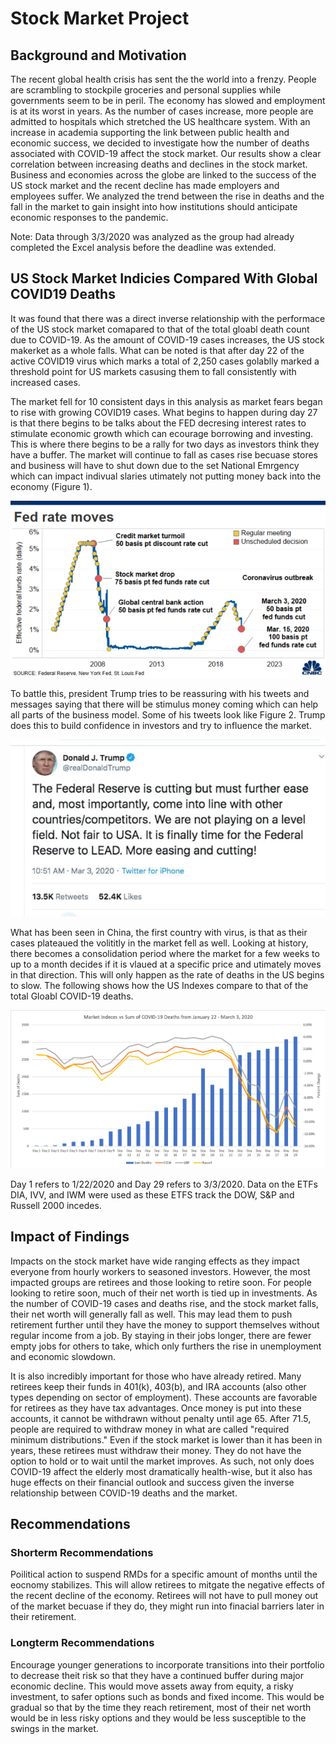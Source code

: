 # Stock Market Project 


## Background and Motivation
The recent global health crisis has sent the the world into a frenzy. People are scrambling to stockpile groceries and personal supplies while governments seem to be in peril. The economy has slowed and employment is at its worst in years. As the number of cases increase, more people are admitted to hospitals which stretched the US healthcare system. With an increase in academia supporting the link between public health and economic success, we decided to investigate how the number of deaths associated with COVID-19 affect the stock market. Our results show a clear correlation between increasing deaths and declines in the stock market. Business and economies across the globe are linked to the success of the US stock market and the recent decline has made employers and employees suffer. We analyzed the trend between the rise in deaths and the fall in the market to gain insight into how institutions should anticipate economic responses to the pandemic.

Note: Data through 3/3/2020 was analyzed as the group had already completed the Excel analysis before the deadline was extended.

## US Stock Market Indicies Compared With Global COVID19 Deaths
It was found that there was a direct inverse relationship with the performace of the US stock market comapared to that of the total gloabl death count due to COVID-19. As the amount of COVID-19 cases increases, the US stock makerket as a whole falls. What can be noted is that after day 22 of the active COVID19 virus which marks a total of 2,250 cases golablly marked a threshold point for US markets casusing them to fall consistently with increased cases. 

The market fell for 10 consistent days in this analysis as market fears began to rise with growing COVID19 cases. What begins to happen during day 27 is that there begins to be talks about the FED decresing interest rates to stimulate economic growth which can ecourage borrowing and investing. This is where there begins to be a rally for two days as investors think they have a buffer. The market will continue to fall as cases rise becuase stores and business will have to shut down due to the set National Emrgency which can impact indivual slaries utimately not putting money back into the economy (Figure 1). 

![](fed_cut.png)

To battle this, president Trump tries to be reassuring with his tweets and messages saying that there will be stimulus money coming which can help all parts of the business model. Some of his tweets look like Figure 2. Trump does this to build confidence in investors and try to influence the market. 

![](trump_influence.jpg)

What has been seen in China, the first country with virus, is that as their cases plateaued the volititly in the market fell as well. Looking at history, there becomes a consolidation period where the market for a few weeks to up to a month decides if it is vlaued at a specific price and utimately moves in that direction. This will only happen as the rate of deaths in the US begins to slow.  The following shows how the US Indexes compare to that of the total Gloabl COVID-19 deaths. 

![](index_vs_deaths.png)

Day 1 refers to 1/22/2020 and Day 29 refers to 3/3/2020. Data on the ETFs DIA, IVV, and IWM were used as these ETFS track the DOW, S&P and Russell 2000 incedes. 

## Impact of Findings

Impacts on the stock market have wide ranging effects as they impact everyone from hourly workers to seasoned investors. However, the most impacted groups are retirees and those looking to retire soon. For people looking to retire soon, much of their net worth is tied up in investments. As the number of COVID-19 cases and deaths rise, and the stock market falls, their net worth will generally fall as well. This may lead them to push retirement further until they have the money to support themselves without regular income from a job. By staying in their jobs longer, there are fewer empty jobs for others to take, which only furthers the rise in unemployment and economic slowdown.

It is also incredibly important for those who have already retired. Many retirees keep their funds in 401(k), 403(b), and IRA accounts (also other types depending on sector of employment). These accounts are favorable for retirees as they have tax advantages. Once money is put into these accounts, it cannot be withdrawn without penalty until age 65. After 71.5, people are required to withdraw money in what are called "required minimum distributions." Even if the stock market is lower than it has been in years, these retirees must withdraw their money. They do not have the option to hold or to wait until the market improves. As such, not only does COVID-19 affect the elderly most dramatically health-wise, but it also has huge effects on their financial outlook and success given the inverse relationship between COVID-19 deaths and the market.


## Recommendations 

### Shorterm Recommendations 
Poilitical action to suspend RMDs for a specific amount of months until the eocnomy stabilizes. This will allow retirees to mitgate the negative effects of the recent decline of the economy. Retirees will not have to pull money out of the market becuase if they do, they might run into finacial barriers later in their retirement. 


### Longterm Recommendations
Encourage younger generations to incorporate transitions into their portfolio to decrease theit risk so that they have a continued buffer during major economic decline. This would move assets away from equity, a risky investment, to safer options such as bonds and fixed income. This would be gradual so that by the time they reach retirement, most of their net worth would be in less risky options and they would be less susceptible to the swings in the market.
